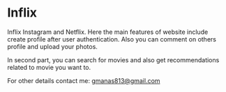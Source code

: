 # Inflix

Inflix Instagram and Netflix. Here the main features of website include create profile after user authentication. Also you can comment on others profile and upload your photos.

In second part, you can search for movies and also get recommendations related to movie you want to.

For other details contact me: 
gmanas813@gmail.com
